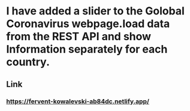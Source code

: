 # I have added a slider to the Golobal Coronavirus webpage.load data from the REST API and show Information separately for each country.
## Link
### https://fervent-kowalevski-ab84dc.netlify.app/